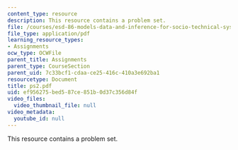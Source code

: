 ```yaml
---
content_type: resource
description: This resource contains a problem set.
file: /courses/esd-86-models-data-and-inference-for-socio-technical-systems-spring-2007/ef956275bed587ce851b0d37c356d84f_ps2.pdf
file_type: application/pdf
learning_resource_types:
- Assignments
ocw_type: OCWFile
parent_title: Assignments
parent_type: CourseSection
parent_uid: 7c33bcf1-cdaa-ce25-416c-410a3e692ba1
resourcetype: Document
title: ps2.pdf
uid: ef956275-bed5-87ce-851b-0d37c356d84f
video_files:
  video_thumbnail_file: null
video_metadata:
  youtube_id: null
---
```

This resource contains a problem set.

